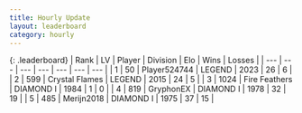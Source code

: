 ```yaml
---
title: Hourly Update
layout: leaderboard
category: hourly
---
```


{: .leaderboard}
| Rank | LV | Player | Division | Elo | Wins | Losses |
| --- | --- | --- | --- | --- | --- | --- |
| <span data-change="1">1</span> | 50 | <span title="ID: 524744">Player524744</span> | LEGEND | <span data-change="14">2023</span> | <span data-change="2">26</span> | <span data-change="0">6</span> |
| <span data-change="-1">2</span> | 599 | <span title="ID: 163201">Crystal Flames</span> | LEGEND | <span data-change="0">2015</span> | <span data-change="0">24</span> | <span data-change="0">5</span> |
| <span data-change="1">3</span> | 1024 | <span title="ID: 357425">Fire Feathers</span> | DIAMOND I | <span data-change="0">1984</span> | <span data-change="0">1</span> | <span data-change="0">0</span> |
| <span data-change="6">4</span> | 819 | <span title="ID: 315148">GryphonEX</span> | DIAMOND I | <span data-change="33">1978</span> | <span data-change="3">32</span> | <span data-change="0">19</span> |
| <span data-change="0">5</span> | 485 | <span title="ID: 489101">Merijn2018</span> | DIAMOND I | <span data-change="-5">1975</span> | <span data-change="2">37</span> | <span data-change="2">15</span> |